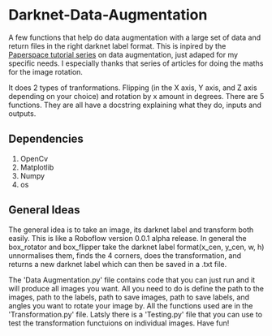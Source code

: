 # Darknet-Data-Augmentation
A few functions that help do data augmentation with a large set of data and return files in the right darknet label format. This is inpired by the [Paperspace tutorial series](https://blog.paperspace.com/data-augmentation-for-bounding-boxes/) on data augmentation, just adaped for my specific needs. I especially thanks that series of articles for doing the maths for the image rotation. 

It does 2 types of tranformations. Flipping (in the X axis, Y axis, and Z axis depending on your choice) and rotation by x amount in degrees. There are 5 functions. They are all have a docstring explaining what they do, inputs and outputs. 

## Dependencies
1. OpenCv
2. Matplotlib
3. Numpy
4. os
## General Ideas
The general idea is to take an image, its darknet label and transform both easily. This is like a Roboflow version 0.0.1 alpha release. In general the box_rotator and box_flipper take the darknet label format(x_cen, y_cen, w, h) unnormalises them, finds the 4 corners, does the transformation, and returns a new darknet label which can then be saved in a .txt file. 
 
The 'Data Augmentation.py' file contains code that you can just run and it will produce all images you want. All you need to do is define the path to the images, path to the labels, path to save images, path to save labels, and angles you want to rotate your image by. All the functions used are in the 'Transformation.py' file. Latsly there is a 'Testing.py' file that you can use to test the transformation functuions on individual images. Have fun!
